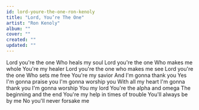```yaml
---
id: lord-youre-the-one-ron-kenoly
title: "Lord, You’re The One"
artist: "Ron Kenoly"
album: ""
cover: ""
created: ""
updated: ""
---
```


Lord you're the one
Who heals my soul
Lord you're the one
Who makes me whole
You're my healer
Lord you're the one who makes me see
Lord you're the one
Who sets me free
You're my savior
And I'm gonna thank you
Yes I'm gonna praise you
I'm gonna worship you
With all my heart
I'm gonna thank you
I'm gonna worship You my lord
You're the alpha and omega
The beginning and the end
You're my help in times of trouble
You'll always be by me
No you'll never forsake me